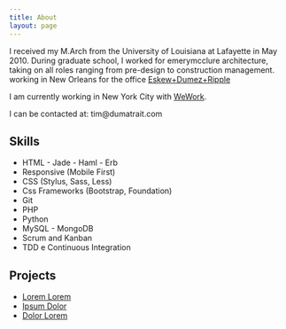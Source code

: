 ```yaml
---
title: About
layout: page
---
```

<p>I received my M.Arch from the University of Louisiana at Lafayette in May 2010. During graduate school, I worked for emerymcclure architecture, taking on all roles ranging from pre-design to construction management. working in New Orleans for the office <a href="https://www.eskewdumezripple.com">Eskew+Dumez+Ripple</a></p>

<p>I am currently working in New York City with <a href="https://www.wework.com">WeWork</a>.</p>

<p>I can be contacted at: tim@dumatrait.com</p>

<h2>Skills</h2>

<ul class="skill-list">
	<li>HTML - Jade - Haml - Erb</li>
	<li>Responsive (Mobile First)</li>
	<li>CSS (Stylus, Sass, Less)</li>
	<li>Css Frameworks (Bootstrap, Foundation)</li>
	<li>Git</li>
	<li>PHP</li>
	<li>Python</li>
	<li>MySQL - MongoDB</li>
	<li>Scrum and Kanban</li>
	<li>TDD e Continuous Integration</li>
</ul>

<h2>Projects</h2>

<ul>
	<li><a href="https://github.com/">Lorem Lorem</a></li>
	<li><a href="https://github.com/">Ipsum Dolor</a></li>
	<li><a href="https://github.com/">Dolor Lorem</a></li>
</ul>
